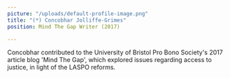 ```yaml
---
picture: "/uploads/default-profile-image.png"
title: "(*) Concobhar Jolliffe-Grimes"
position: Mind The Gap Writer (2017)

---
```

Concobhar contributed to the University of Bristol Pro Bono Society's 2017 article blog 'Mind The Gap', which explored issues regarding access to justice,  in light of the LASPO reforms. 